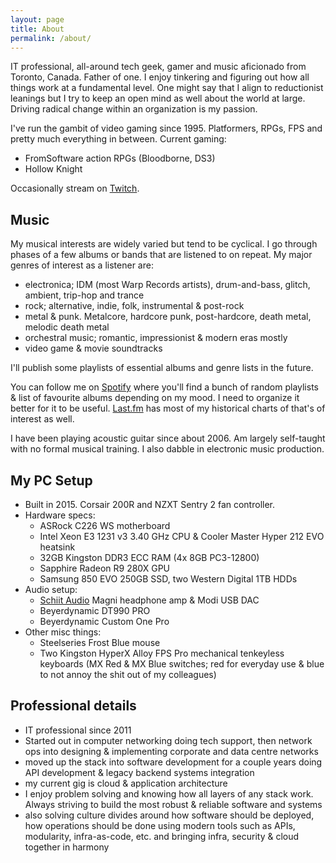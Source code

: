 ```yaml
---
layout: page
title: About
permalink: /about/
---
```

IT professional, all-around tech geek, gamer and music aficionado from Toronto, Canada. Father of one. I enjoy tinkering and figuring out how all things work at a fundamental level. One might say that I align to reductionist leanings but I try to keep an open mind as well about the world at large. Driving radical change within an organization is my passion. 

I've run the gambit of video gaming since 1995. Platformers, RPGs, FPS and pretty much everything in between. Current gaming:
* FromSoftware action RPGs (Bloodborne, DS3)
* Hollow Knight

Occasionally stream on [Twitch](https://www.twitch.tv/ambientmf).

## Music
My musical interests are widely varied but tend to be cyclical. I go through phases of a few albums or bands that are listened to on repeat. My major genres of interest as a listener are:
* electronica; IDM (most Warp Records artists), drum-and-bass, glitch, ambient, trip-hop and trance
* rock; alternative, indie, folk, instrumental & post-rock
* metal & punk. Metalcore, hardcore punk, post-hardcore, death metal, melodic death metal 
* orchestral music; romantic, impressionist & modern eras mostly
* video game & movie soundtracks

I'll publish some playlists of essential albums and genre lists in the future.

You can follow me on [Spotify](https://open.spotify.com/user/skfps8h9c0jkrvjiuaxrb2bkd?si=e5CNyUDcQcW7ugHH0tLFjw) where you'll find a bunch of random playlists & list of favourite albums depending on my mood. I need to organize it better for it to be useful. [Last.fm](https://www.last.fm/user/ambientmf) has most of my historical charts of that's of interest as well. 

I have been playing acoustic guitar since about 2006. Am largely self-taught with no formal musical training. I also dabble in electronic music production. 

## My PC Setup
* Built in 2015. Corsair 200R and NZXT Sentry 2 fan controller. 
* Hardware specs:
  - ASRock C226 WS motherboard
  - Intel Xeon E3 1231 v3 3.40 GHz CPU & Cooler Master Hyper 212 EVO heatsink
  - 32GB Kingston DDR3 ECC RAM (4x 8GB PC3-12800)
  - Sapphire Radeon R9 280X GPU
  - Samsung 850 EVO 250GB SSD, two Western Digital 1TB HDDs
* Audio setup:
  - [Schiit Audio](https://www.schiit.com/) Magni headphone amp & Modi USB DAC
  - Beyerdynamic DT990 PRO
  - Beyerdynamic Custom One Pro
* Other misc things:
  - Steelseries Frost Blue mouse
  - Two Kingston HyperX Alloy FPS Pro mechanical tenkeyless keyboards (MX Red & MX Blue switches; red for everyday use & blue to not annoy the shit out of my colleagues)

## Professional details
* IT professional since 2011
* Started out in computer networking doing tech support, then network ops into designing & implementing corporate and data centre networks
* moved up the stack into software development for a couple years doing API development & legacy backend systems integration
* my current gig is cloud & application architecture
* I enjoy problem solving and knowing how all layers of any stack work. Always striving to build the most robust & reliable software and systems
* also solving culture divides around how software should be deployed, how operations should be done using modern tools such as APIs, modularity, infra-as-code, etc. and bringing infra, security & cloud together in harmony
